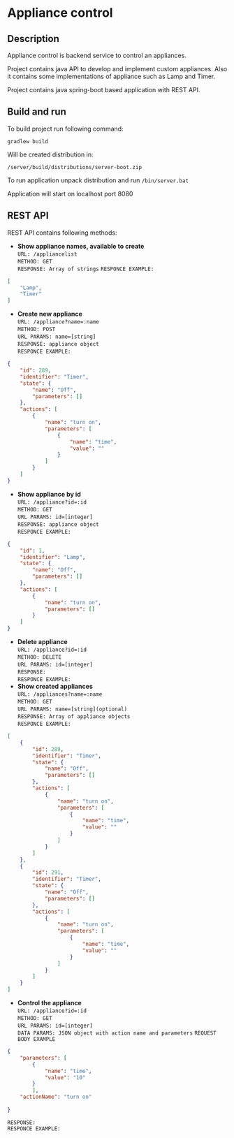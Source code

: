 # Appliance control #
## Description ##
Appliance control is backend service to control an appliances.

Project contains java API to develop and implement custom appliances. Also it contains some implementations of appliance such as Lamp and Timer.

Project contains java spring-boot based application with REST API.

## Build and run ##
To build project run following command:

`gradlew build`

Will be created distribution in:

`/server/build/distributions/server-boot.zip`

To run application unpack distribution and run `/bin/server.bat`

Application will start on localhost port 8080

## REST API ##

REST API contains following methods:
* **Show appliance names, available to create**  
`URL: /appliancelist`  
`METHOD: GET`  
`RESPONSE: Array of strings`
`RESPONCE EXAMPLE:`  
```json
[
    "Lamp",
    "Timer"
]
```
* **Create new appliance**  
`URL: /appliance?name=:name`  
`METHOD: POST`  
`URL PARAMS: name=[string]`  
`RESPONSE: appliance object`  
`RESPONCE EXAMPLE:`  
```json
{
    "id": 289,
    "identifier": "Timer",
    "state": {
        "name": "Off",
        "parameters": []
    },
    "actions": [
        {
            "name": "turn on",
            "parameters": [
                {
                    "name": "time",
                    "value": ""
                }
            ]
        }
    ]
}
```
* **Show appliance by id**  
`URL: /appliance?id=:id`  
`METHOD: GET`  
`URL PARAMS: id=[integer]`  
`RESPONSE: appliance object`  
`RESPONCE EXAMPLE:`  
```json
{
    "id": 1,
    "identifier": "Lamp",
    "state": {
        "name": "Off",
        "parameters": []
    },
    "actions": [
        {
            "name": "turn on",
            "parameters": []
        }
    ]
}
```
* **Delete appliance**  
`URL: /appliance?id=:id`  
`METHOD: DELETE`  
`URL PARAMS: id=[integer]`  
`RESPONSE:`  
`RESPONCE EXAMPLE:` 
* **Show created appliances**  
`URL: /appliances?name=:name`  
`METHOD: GET`  
`URL PARAMS: name=[string](optional)`  
`RESPONSE: Array of appliance objects`  
`RESPONCE EXAMPLE:` 
```json
[
    {
        "id": 289,
        "identifier": "Timer",
        "state": {
            "name": "Off",
            "parameters": []
        },
        "actions": [
            {
                "name": "turn on",
                "parameters": [
                    {
                        "name": "time",
                        "value": ""
                    }
                ]
            }
        ]
    },
    {
        "id": 291,
        "identifier": "Timer",
        "state": {
            "name": "Off",
            "parameters": []
        },
        "actions": [
            {
                "name": "turn on",
                "parameters": [
                    {
                        "name": "time",
                        "value": ""
                    }
                ]
            }
        ]
    }
]
```
* **Control the appliance**  
`URL: /appliance?id=:id`  
`METHOD: GET`  
`URL PARAMS: id=[integer]`  
`DATA PARAMS: JSON object with action name and parameters`
`REQUEST BODY EXAMPLE`  
```json
{
    "parameters": [
    	{
    		"name": "time",
    		"value": "10"
    	}
    	],
    "actionName": "turn on"
	
}
```
`RESPONSE:`  
`RESPONCE EXAMPLE:` 